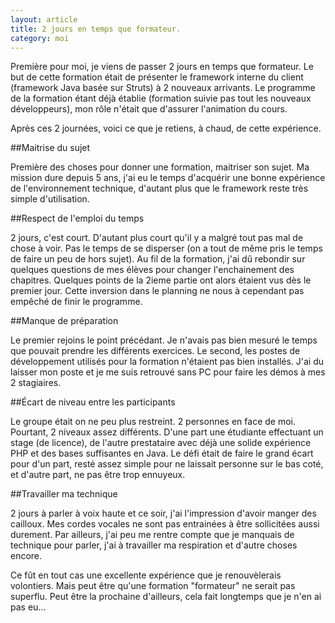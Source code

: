 ```yaml
---
layout: article
title: 2 jours en temps que formateur.
category: moi
---
```


Première pour moi, je viens de passer 2 jours en temps que formateur. Le but de cette formation était de présenter le
framework interne du client (framework Java basée sur Struts) à 2 nouveaux arrivants. Le programme de la formation étant
déjà établie (formation suivie pas tout les nouveaux développeurs), mon rôle n'était que d'assurer l'animation du cours.

Après ces 2 journées, voici ce que je retiens, à chaud, de cette expérience.

##Maitrise du sujet

Première des choses pour donner une formation, maitriser son sujet. Ma mission dure depuis 5 ans, j'ai eu le temps
d'acquérir une bonne expérience de l'environnement technique, d'autant plus que le framework reste très simple
d'utilisation.

##Respect de l'emploi du temps

2 jours, c'est court. D'autant plus court qu'il y a malgré tout pas mal de chose à voir. Pas le temps de se disperser
(on a tout de même pris le temps de faire un peu de hors sujet). Au fil de la formation, j'ai dû rebondir sur quelques
questions de mes élèves pour changer l'enchainement des chapitres. Quelques points de la 2ieme partie ont alors étaient
vus dès le premier jour. Cette inversion dans le planning ne nous à cependant pas empêché de finir le programme.

##Manque de préparation

Le premier rejoins le point précédant. Je n'avais pas bien mesuré le temps que pouvait prendre les différents exercices.
Le second, les postes de développement utilisés pour la formation n'étaient pas bien installés. J'ai du laisser mon
poste et je me suis retrouvé sans PC pour faire les démos à mes 2 stagiaires.

##Écart de niveau entre les participants

Le groupe était on ne peu plus restreint. 2 personnes en face de moi. Pourtant, 2 niveaux assez différents. D'une part
une étudiante effectuant un stage (de licence), de l'autre prestataire avec déjà une solide expérience PHP et des bases
suffisantes en Java. Le défi était de faire le grand écart pour d'un part, resté assez simple pour ne laissait personne
sur le bas coté, et d'autre part, ne pas être trop ennuyeux.

##Travailler ma technique

2 jours à parler à voix haute et ce soir, j'ai l'impression d'avoir manger des cailloux. Mes cordes vocales ne sont pas
entrainées à être sollicitées aussi durement. Par ailleurs, j'ai peu me rentre compte que je manquais de technique pour
parler, j'ai à travailler ma respiration et d'autre choses encore.

Ce fût en tout cas une excellente expérience que je renouvèlerais volontiers. Mais peut être qu'une formation
"formateur" ne serait pas superflu. Peut être la prochaine d'ailleurs, cela fait longtemps que je n'en ai pas eu...

